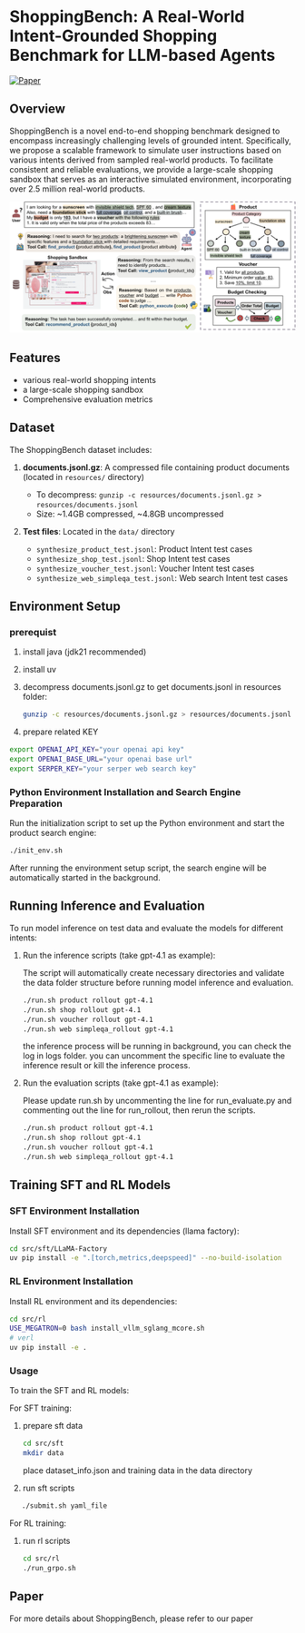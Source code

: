 # ShoppingBench: A Real-World Intent-Grounded Shopping Benchmark for LLM-based Agents

[![Paper](https://img.shields.io/badge/Paper-arXiv:2412.12345-red)](https://arxiv.org/abs/2508.04266)
<!-- [![Dataset](https://img.shields.io/badge/Dataset-HuggingFace-yellow)](https://huggingface.co/datasets/your-dataset-link) -->

## Overview

ShoppingBench is a novel end-to-end shopping benchmark designed to encompass increasingly challenging levels of grounded intent. Specifically, we propose a scalable framework to simulate user instructions based on various intents derived from sampled real-world products. To facilitate consistent and reliable evaluations, we provide a large-scale shopping sandbox that serves as an interactive simulated environment, incorporating over 2.5 million real-world products.

![](img/intro.png)
## Features

- various real-world shopping intents
- a large-scale shopping sandbox
- Comprehensive evaluation metrics

## Dataset

The ShoppingBench dataset includes:

1. **documents.jsonl.gz**: A compressed file containing product documents (located in `resources/` directory)
   - To decompress: `gunzip -c resources/documents.jsonl.gz > resources/documents.jsonl`
   - Size: ~1.4GB compressed, ~4.8GB uncompressed

2. **Test files**: Located in the `data/` directory
   - `synthesize_product_test.jsonl`: Product Intent test cases
   - `synthesize_shop_test.jsonl`: Shop Intent test cases  
   - `synthesize_voucher_test.jsonl`: Voucher Intent test cases
   - `synthesize_web_simpleqa_test.jsonl`: Web search Intent test cases

## Environment Setup

### prerequist

1. install java (jdk21 recommended)

2. install uv

3. decompress documents.jsonl.gz to get documents.jsonl in resources folder:
   ```bash
   gunzip -c resources/documents.jsonl.gz > resources/documents.jsonl
   ```

4. prepare related KEY
```bash
export OPENAI_API_KEY="your openai api key"
export OPENAI_BASE_URL="your openai base url"
export SERPER_KEY="your serper web search key"
```

### Python Environment Installation and Search Engine Preparation

Run the initialization script to set up the Python environment and start the product search engine:

```bash
./init_env.sh
```

After running the environment setup script, the search engine will be automatically started in the background. 


## Running Inference and Evaluation

To run model inference on test data and evaluate the models for different intents:
   
1. Run the inference scripts (take gpt-4.1 as example):
   
   The script will automatically create necessary directories and validate the data folder structure before running model inference and evaluation.

   ```bash
   ./run.sh product rollout gpt-4.1
   ./run.sh shop rollout gpt-4.1
   ./run.sh voucher rollout gpt-4.1
   ./run.sh web simpleqa_rollout gpt-4.1
   ```

   the inference process will be running in background, you can check the log in logs folder. you can uncomment the specific line to evaluate the inference result or kill the inference process.

2. Run the evaluation scripts (take gpt-4.1 as example):
   
   Please update run.sh by uncommenting the line for run_evaluate.py and commenting out the line for run_rollout, then rerun the scripts.
   ```bash
   ./run.sh product rollout gpt-4.1
   ./run.sh shop rollout gpt-4.1
   ./run.sh voucher rollout gpt-4.1
   ./run.sh web simpleqa_rollout gpt-4.1
   ```
   
## Training SFT and RL Models

### SFT Environment Installation

Install SFT environment and its dependencies (llama factory):

```bash
cd src/sft/LLaMA-Factory
uv pip install -e ".[torch,metrics,deepspeed]" --no-build-isolation
```

### RL Environment Installation

Install RL environment and its dependencies:

```bash
cd src/rl
USE_MEGATRON=0 bash install_vllm_sglang_mcore.sh
# verl
uv pip install -e .
```

### Usage
To train the SFT and RL models:

For SFT training:  
1. prepare sft data
   ```bash
   cd src/sft
   mkdir data
   ```
   place dataset_info.json and training data in the data directory

2.  run sft scripts
```bash
   ./submit.sh yaml_file
   ```

For RL training:  
1. run rl scripts
   ```bash
   cd src/rl
   ./run_grpo.sh
   ```


## Paper

For more details about ShoppingBench, please refer to our paper
